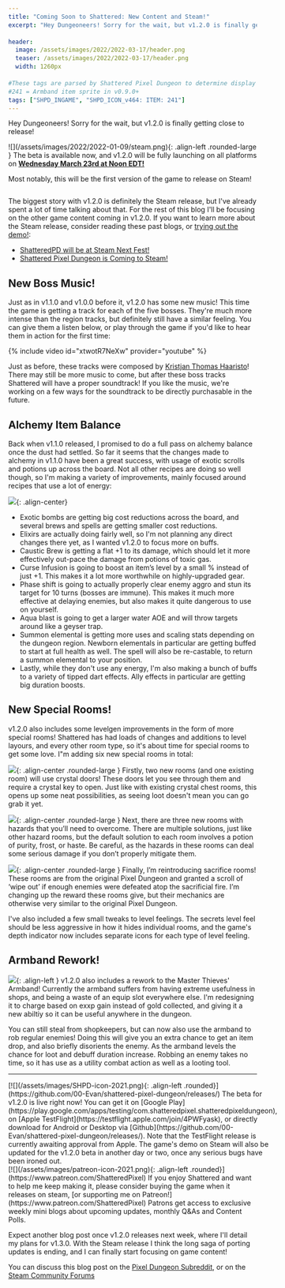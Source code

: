 ```yaml
---
title: "Coming Soon to Shattered: New Content and Steam!"
excerpt: "Hey Dungeoneers! Sorry for the wait, but v1.2.0 is finally getting close to release! v1.2.0 will be fully launching on all platforms on Wednesday March 23rd at Noon EDT! The biggest story with v1.2.0 is definitely the Steam release, but I've already spent a lot of time talking about that. For the rest of this blog I'll be focusing on the other game content coming in v1.2.0."

header:
  image: /assets/images/2022/2022-03-17/header.png
  teaser: /assets/images/2022/2022-03-17/header.png
  width: 1260px

#These tags are parsed by Shattered Pixel Dungeon to determine display in its news feed
#241 = Armband item sprite in v0.9.0+
tags: ["SHPD_INGAME", "SHPD_ICON_v464: ITEM: 241"]
---
```


Hey Dungeoneers! Sorry for the wait, but v1.2.0 is finally getting close to release!

<div markdown="1" style="display: inline-block;">
![](/assets/images/2022/2022-01-09/steam.png){: .align-left .rounded-large }
The beta is available now, and v1.2.0 will be fully launching on all platforms on <u><b>Wednesday March 23rd at Noon EDT!</b></u>

Most notably, this will be the first version of the game to release on Steam!
</div>

The biggest story with v1.2.0 is definitely the Steam release, but I've already spent a lot of time talking about that. For the rest of this blog I'll be focusing on the other game content coming in v1.2.0. If you want to learn more about the Steam release, consider reading these past blogs, or [trying out the demo!](https://store.steampowered.com/app/1769170/Shattered_Pixel_Dungeon/):
- [ShatteredPD will be at Steam Next Fest!](/blog/shatteredpd-will-be-at-steam-next-fest.html)
- [Shattered Pixel Dungeon is Coming to Steam!](/blog/shattered-pixel-dungeon-is-coming-to-steam.html)

## New Boss Music!

Just as in v1.1.0 and v1.0.0 before it, v1.2.0 has some new music! This time the game is getting a track for each of the five bosses. They're much more intense than the region tracks, but definitely still have a similar feeling. You can give them a listen below, or play through the game if you'd like to hear them in action for the first time:

{% include video id="xtwotR7NeXw" provider="youtube" %}

Just as before, these tracks were composed by [Kristjan Thomas Haaristo](https://www.youtube.com/channel/UCL1e7SgzSWbD_DQxB_5YcLA)! There may still be more music to come, but after these boss tracks Shattered will have a proper soundtrack! If you like the music, we're working on a few ways for the soundtrack to be directly purchasable in the future.

## Alchemy Item Balance

Back when v1.1.0 released, I promised to do a full pass on alchemy balance once the dust had settled. So far it seems that the changes made to alchemy in v1.1.0 have been a great success, with usage of exotic scrolls and potions up across the board. Not all other recipes are doing so well though, so I'm making a variety of improvements, mainly focused around recipes that use a lot of energy:

![](/assets/images/{{page.date|date:'%Y/%Y-%m-%d'}}/alchemy.png){: .align-center}

- Exotic bombs are getting big cost reductions across the board, and several brews and spells are getting smaller cost reductions.
- Elixirs are actually doing fairly well, so I'm not planning any direct changes there yet, as I wanted v1.2.0 to focus more on buffs.
- Caustic Brew is getting a flat +1 to its damage, which should let it more effectively out-pace the damage from potions of toxic gas.
- Curse Infusion is going to boost an item’s level by a small % instead of just +1. This makes it a lot more worthwhile on highly-upgraded gear.
- Phase shift is going to actually properly clear enemy aggro and stun its target for 10 turns (bosses are immune). This makes it much more effective at delaying enemies, but also makes it quite dangerous to use on yourself.
- Aqua blast is going to get a larger water AOE and will throw targets around like a geyser trap.
- Summon elemental is getting more uses and scaling stats depending on the dungeon region. Newborn elementals in particular are getting buffed to start at full health as well. The spell will also be re-castable, to return a summon elemental to your position.
- Lastly, while they don't use any energy, I'm also making a bunch of buffs to a variety of tipped dart effects. Ally effects in particular are getting big duration boosts.

## New Special Rooms!

v1.2.0 also includes some levelgen improvements in the form of more special rooms! Shattered has had loads of changes and additions to level layours, and every other room type, so it's about time for special rooms to get some love. I"m adding six new special rooms in total:

![](/assets/images/{{page.date|date:'%Y/%Y-%m-%d'}}/crystal-rooms.png){: .align-center .rounded-large }
Firstly, two new rooms (and one existing room) will use crystal doors! These doors let you see through them and require a crystal key to open. Just like with existing crystal chest rooms, this opens up some neat possibilities, as seeing loot doesn't mean you can go grab it yet.

![](/assets/images/{{page.date|date:'%Y/%Y-%m-%d'}}/hazard-rooms.png){: .align-center .rounded-large }
Next, there are three new rooms with hazards that you’ll need to overcome. There are multiple solutions, just like other hazard rooms, but the default solution to each room involves a potion of purity, frost, or haste. Be careful, as the hazards in these rooms can deal some serious damage if you don’t properly mitigate them.

![](/assets/images/{{page.date|date:'%Y/%Y-%m-%d'}}/sacrifice-rooms.png){: .align-center .rounded-large }
Finally, I’m reintroducing sacrifice rooms! These rooms are from the original Pixel Dungeon and granted a scroll of ‘wipe out’ if enough enemies were defeated atop the sacrificial fire. I’m changing up the reward these rooms give, but their mechanics are otherwise very similar to the original Pixel Dungeon.

I've also included a few small tweaks to level feelings. The secrets level feel should be less aggressive in how it hides individual rooms, and the game's depth indicator now includes separate icons for each type of level feeling.

## Armband Rework!

![](/assets/images/{{page.date|date:'%Y/%Y-%m-%d'}}/armband.png){: .align-left } v1.2.0 also includes a rework to the Master Thieves' Armband! Currently the armband suffers from having extreme usefulness in shops, and being a waste of an equip slot everywhere else. I'm redesigning it to charge based on exxp gain instead of gold collected, and giving it a new abiltiy so it can be useful anywhere in the dungeon.

You can still steal from shopkeepers, but can now also use the armband to rob regular enemies! Doing this will give you an extra chance to get an item drop, and also briefly disorients the enemy. As the armband levels the chance for loot and debuff duration increase. Robbing an enemy takes no time, so it has use as a utility combat action as well as a looting tool.

---

<div markdown="1" style="display: inline-block;">
[![](/assets/images/SHPD-icon-2021.png){: .align-left .rounded}](https://github.com/00-Evan/shattered-pixel-dungeon/releases/) The beta for v1.2.0 is live right now! You can get it on [Google Play](https://play.google.com/apps/testing/com.shatteredpixel.shatteredpixeldungeon), on [Apple TestFlight](https://testflight.apple.com/join/4PWFyask), or directly download for Android or Desktop via [Github](https://github.com/00-Evan/shattered-pixel-dungeon/releases/). Note that the TestFlight release is currently awaiting approval from Apple. The game's demo on Steam will also be updated for the v1.2.0 beta in another day or two, once any serious bugs have been ironed out.
</div>

<div markdown="1" style="display: inline-block;">
[![](/assets/images/patreon-icon-2021.png){: .align-left .rounded}](https://www.patreon.com/ShatteredPixel) If you enjoy Shattered and want to help me keep making it, please consider buying the game when it releases on steam, [or supporting me on Patreon!](https://www.patreon.com/ShatteredPixel) Patrons get access to exclusive weekly mini blogs about upcoming updates, monthly Q&As and Content Polls.
</div>

Expect another blog post once v1.2.0 releases next week, where I'll detail my plans for v1.3.0. With the Steam release I think the long saga of porting updates is ending, and I can finally start focusing on game content!

You can discuss this blog post on the [Pixel Dungeon Subreddit](https://www.reddit.com/r/PixelDungeon/comments/tgi73b/), or on the [Steam Community Forums](https://steamcommunity.com/app/1769170/eventcomments/3191369524222268369)